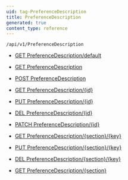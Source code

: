 ```yaml
---
uid: tag-PreferenceDescription
title: PreferenceDescription
generated: true
content_type: reference
---
```


```http
/api/v1/PreferenceDescription
```




* [GET PreferenceDescription/default](v1PreferenceDescription_DefaultPreferenceDescription.md)

* [GET PreferenceDescription](v1PreferenceDescription_GetAll.md)

* [POST PreferenceDescription](v1PreferenceDescription_PostPreferenceDescription.md)

* [GET PreferenceDescription/{id}](v1PreferenceDescription_GetPreferenceDescription.md)

* [PUT PreferenceDescription/{id}](v1PreferenceDescription_PutPreferenceDescription.md)

* [DEL PreferenceDescription/{id}](v1PreferenceDescription_DeletePreferenceDescription.md)

* [PATCH PreferenceDescription/{id}](v1PreferenceDescription_PatchPreferenceDescription.md)

* [GET PreferenceDescription/{section}/{key}](v1PreferenceDescription_GetFromSectionAndKey.md)

* [PUT PreferenceDescription/{section}/{key}](v1PreferenceDescription_SaveFromSectionAndKey.md)

* [DEL PreferenceDescription/{section}/{key}](v1PreferenceDescription_DeleteFromSectionAndKey.md)

* [GET PreferenceDescription/{section}](v1PreferenceDescription_GetAllFromSection.md)